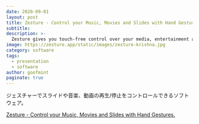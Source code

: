 ```yaml
---
date: 2020-09-01
layout: post
title: Zesture - Control your Music, Movies and Slides with Hand Gestures.
subtitle: 
description: >-
  Zesture gives you touch-free control over your media, entertainment and presentation applications. Works with apps like YouTube, Spotify, Apple Music, Netflix, VLC, Powerpoint and many more.
image: https://zesture.app/static/images/zesture-krishna.jpg
category: software
tags:
  - presentation
  - software
author: goofmint
paginate: true
---
```

ジェスチャーでスライドや音楽、動画の再生/停止をコントロールできるソフトウェア。

[Zesture - Control your Music, Movies and Slides with Hand Gestures.](https://zesture.app/)
